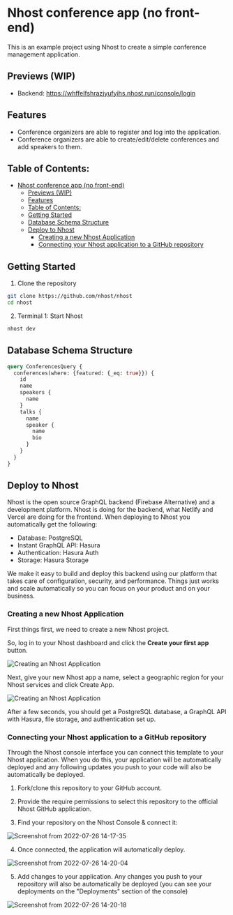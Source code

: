 # Nhost conference app (no front-end)

This is an example project using Nhost to create a simple conference management application.

## Previews (WIP)
- Backend: https://whffelfshrazjyufyihs.nhost.run/console/login

## Features
- Conference organizers are able to register and log into the application.
- Conference organizers are able to create/edit/delete conferences and add speakers to them.

## Table of Contents:

- [Nhost conference app (no front-end)](#nhost-conference-app-no-front-end)
  - [Previews (WIP)](#previews-wip)
  - [Features](#features)
  - [Table of Contents:](#table-of-contents)
  - [Getting Started](#getting-started)
  - [Database Schema Structure](#database-schema-structure)
  - [Deploy to Nhost](#deploy-to-nhost)
    - [Creating a new Nhost Application](#creating-a-new-nhost-application)
    - [Connecting your Nhost application to a GitHub repository](#connecting-your-nhost-application-to-a-github-repository)

## Getting Started

1. Clone the repository

```sh
git clone https://github.com/nhost/nhost
cd nhost
```

2. Terminal 1: Start Nhost

```sh
nhost dev
```



## Database Schema Structure

```graphql
query ConferencesQuery {
  conferences(where: {featured: {_eq: true}}) {
    id
    name
    speakers {
      name
    }
    talks {
      name
      speaker {
        name
        bio
      }
    }
  }
}
```

## Deploy to Nhost

Nhost is the open source GraphQL backend (Firebase Alternative) and a development platform. Nhost is doing for the backend, what Netlify and Vercel are doing for the frontend. When deploying to Nhost you automatically get the following:

- Database: PostgreSQL
- Instant GraphQL API: Hasura
- Authentication: Hasura Auth
- Storage: Hasura Storage

We make it easy to build and deploy this backend using our platform that takes care of configuration, security, and performance. Things just works and scale automatically so you can focus on your product and on your business.

### Creating a new Nhost Application

First things first, we need to create a new Nhost project.

So, log in to your Nhost dashboard and click the **Create your first app** button.

![Creating an Nhost Application](https://docs.nhost.io/assets/images/create-app-step-1-64d13fc87fac1d0989da25857e1c3811.png)

Next, give your new Nhost app a name, select a geographic region for your Nhost services and click Create App.

![Creating an Nhost Application](https://docs.nhost.io/assets/images/create-app-step-2-823c33a87887cbe28da98a85219dcc59.png)

After a few seconds, you should get a PostgreSQL database, a GraphQL API with Hasura, file storage, and authentication set up.

### Connecting your Nhost application to a GitHub repository

Through the Nhost console interface you can connect this template to your Nhost application. When you do this, your application will be automatically deployed and any following updates you push to your code will also be automatically be deployed.

1. Fork/clone this repository to your GitHub account.

2. Provide the require permissions to select this repository to the official Nhost GitHub application.

3. Find your repository on the Nhost Console & connect it:

![Screenshot from 2022-07-26 14-17-35](https://user-images.githubusercontent.com/20285232/181070306-851187ca-6595-4cdc-b458-b62b479479db.png)

4. Once connected, the application will automatically deploy.

![Screenshot from 2022-07-26 14-20-04](https://user-images.githubusercontent.com/20285232/181070624-f12571a4-6b77-4a2f-acab-9e156306b392.png)

5. Add changes to your application. Any changes you push to your repository will also be automatically be deployed (you can see your deployments on the "Deployments" section of the console)

![Screenshot from 2022-07-26 14-20-18](https://user-images.githubusercontent.com/20285232/181070633-c3c67e94-981c-4574-954b-c643448f387e.png)